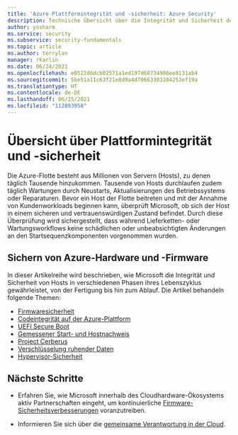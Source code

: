 ```yaml
---
title: 'Azure Plattformintegrität und -sicherheit: Azure Security'
description: Technische Übersicht über die Integrität und Sicherheit der Azure-Plattform.
author: yosharm
ms.service: security
ms.subservice: security-fundamentals
ms.topic: article
ms.author: terrylan
manager: rkarlin
ms.date: 06/24/2021
ms.openlocfilehash: e0522d6dcb02571a1ed197d60734906ee8131ab4
ms.sourcegitcommit: 5be51a11c63f21e8d9a4d70663303104253ef19a
ms.translationtype: HT
ms.contentlocale: de-DE
ms.lasthandoff: 06/25/2021
ms.locfileid: "112893958"
---
```

# <a name="platform-integrity-and-security-overview"></a>Übersicht über Plattformintegrität und -sicherheit
Die Azure-Flotte besteht aus Millionen von Servern (Hosts), zu denen täglich Tausende hinzukommen. Tausende von Hosts durchlaufen zudem täglich Wartungen durch Neustarts, Aktualisierungen des Betriebssystems oder Reparaturen. Bevor ein Host der Flotte beitreten und mit der Annahme von Kundenworkloads beginnen kann, überprüft Microsoft, ob sich der Host in einem sicheren und vertrauenswürdigen Zustand befindet. Durch diese Überprüfung wird sichergestellt, dass während Lieferketten- oder Wartungsworkflows keine schädlichen oder unbeabsichtigten Änderungen an den Startsequenzkomponenten vorgenommen wurden.

## <a name="securing-azure-hardware-and-firmware"></a>Sichern von Azure-Hardware und -Firmware
In dieser Artikelreihe wird beschrieben, wie Microsoft die Integrität und Sicherheit von Hosts in verschiedenen Phasen ihres Lebenszyklus gewährleistet, von der Fertigung bis hin zum Ablauf. Die Artikel behandeln folgende Themen:
 
- [Firmwaresicherheit](firmware.md)
- [Codeintegrität auf der Azure-Plattform](code-integrity.md)
- [UEFI Secure Boot](secure-boot.md)
- [Gemessener Start- und Hostnachweis](measured-boot-host-attestation.md)
- [Project Cerberus](project-cerberus.md)
- [Verschlüsselung ruhender Daten](encryption-atrest.md)
- [Hypervisor-Sicherheit](hypervisor.md)
 
## <a name="next-steps"></a>Nächste Schritte

- Erfahren Sie, wie Microsoft innerhalb des Cloudhardware-Ökosystems aktiv Partnerschaften eingeht, um kontinuierliche [Firmware-Sicherheitsverbesserungen](firmware.md) voranzutreiben.

- Informieren Sie sich über die [gemeinsame Verantwortung in der Cloud](shared-responsibility.md).